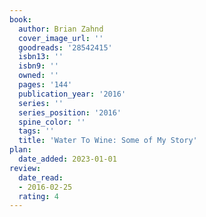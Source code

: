 ```yaml
---
book:
  author: Brian Zahnd
  cover_image_url: ''
  goodreads: '28542415'
  isbn13: ''
  isbn9: ''
  owned: ''
  pages: '144'
  publication_year: '2016'
  series: ''
  series_position: '2016'
  spine_color: ''
  tags: ''
  title: 'Water To Wine: Some of My Story'
plan:
  date_added: 2023-01-01
review:
  date_read:
  - 2016-02-25
  rating: 4
---
```

